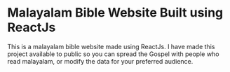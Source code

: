 # Malayalam Bible Website Built using ReactJs

This is a malayalam bible website made using ReactJs. I have made this project available to public so you can spread the Gospel with people who read malayalam, or modify the data for your preferred audience.